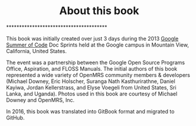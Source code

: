 <center><h1>About this book</h1></center>
***************************************

This book was initially created over just 3 days during the 2013 [Google Summer of Code](https://summerofcode.withgoogle.com) Doc Sprints held at the Google campus in Mountain View, California, United States.

The event was a partnership between the Google Open Source Programs Office, Aspiration, and FLOSS Manuals. The initial authors of this book represented a wide variety of OpenMRS community members &amp; developers (Michael Downey, Eric Holscher, Suranga Nath Kasthurirathne, Daniel Kayiwa, Jordan Kellerstrass, and Elyse Voegeli from United States, Sri Lanka, and Uganda). Photos used in this book are courtesy of Michael Downey and OpenMRS, Inc.

In 2016, this book was translated into GitBook format and migrated to GitHub.
